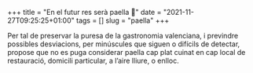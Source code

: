+++
title = "En el futur res serà paella 🥘"
date = "2021-11-27T09:25:25+01:00"
tags = []
slug = "paella"
+++

Per tal de preservar la puresa de la gastronomia valenciana, i previndre possibles desviacions, per minúscules que siguen o difícils de detectar, propose que no es puga considerar paella cap plat cuinat en cap local de restauració, domicili particular, a l’aire lliure, o enlloc.